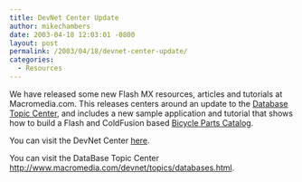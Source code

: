 ```yaml
---
title: DevNet Center Update
author: mikechambers
date: 2003-04-18 12:03:01 -0800
layout: post
permalink: /2003/04/18/devnet-center-update/
categories:
  - Resources
---
```



We have released some new Flash MX resources, articles and tutorials at Macromedia.com. This releases centers around an update to the [Database Topic Center][1], and includes a new sample application and tutorial that shows how to build a Flash and ColdFusion based [Bicycle Parts Catalog][2].

You can visit the DevNet Center [here][3].

You can visit the DataBase Topic Center http://www.macromedia.com/devnet/topics/databases.html.

 [1]: http://www.macromedia.com/devnet/topics/databases.html
 [2]: http://www.macromedia.com/devnet/mx/flash/articles/ria_databases.html
 [3]: http://www.macromedia.com/devnet/